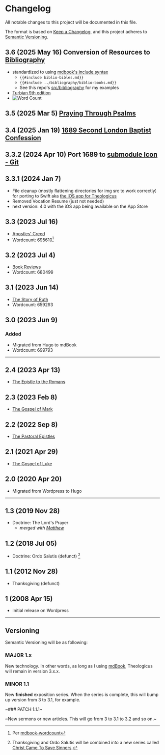 # Changelog

All notable changes to this project will be documented in this file.

The format is based on [Keep a Changelog](https://keepachangelog.com/en/1.0.0/), and this project adheres to [Semantic Versioning](https://semver.org/spec/v2.0.0.html).

## 3.6 (2025 May 16) Conversion of Resources to [Bibliography](https://theologic.us/bibliography/)
- standardized to using [mdbook's include syntax](https://rust-lang.github.io/mdBook/format/mdbook.html#including-files)
  - `{{#include biblio-bibles.md}}`
  - `{{#include ../bibliography/biblio-books.md}}`
  - See this repo's [src/bibliography](https://github.com/joelouthan/Theologicus/tree/main/src/bibliography) for my examples
- [Turbian 9th edition](https://www.chicagomanualofstyle.org/turabian/about/about-new.html)
- ![Word Count](https://img.shields.io/badge/Word%20Count-565211-brightgreen)

## 3.5 (2025 Mar 5) [Praying Through Psalms](https://theologic.us/psalms/)

## 3.4 (2025 Jan 19) [1689 Second London Baptist Confession](https://theologic.us/confession-1689/)
## 3.3.2 (2024 Apr 10) Port 1689 to [submodule Icon - Git](https://github.com/joelouthan/volume-confession-1689)

## 3.3.1 (2024 Jan 7)

- File cleanup (mostly flattening directories for img src to work correctly) for porting to Swift aka [the iOS app for Theologicus](https://github.com/joelouthan/com.theologicus)
- Removed Vocation Resume (just not needed)
- next version: 4.0 with the iOS app being available on the App Store

## 3.3 (2023 Jul 16)

- [Apostles' Creed](creed-apostles/index.md)
- Wordcount: 695610[^wordcount]

## 3.2 (2023 Jul 4)

- [Book Reviews](reviews/index.md)
- Wordcount: 680499

## 3.1 (2023 Jun 14)

- [The Story of Ruth](ruth/index.md)
- Wordcount: 659293

## 3.0 (2023 Jun 9)

### Added

- Migrated from Hugo to mdBook
- Wordcount: 699793

<hr style="clear:both;">

## 2.4 (2023 Apr 13)

- [The Epistle to the Romans](romans/index.md)

## 2.3 (2023 Feb 8)

- [The Gospel of Mark](mark/index.md)

## 2.2 (2022 Sep 8)

- [The Pastoral Epistles](pastorals/index.md)

## 2.1 (2021 Apr 29)

- [The Gospel of Luke](luke/index.md)

## 2.0 (2020 Apr 20)

- Migrated from Wordpress to Hugo

---

## 1.3 (2019 Nov 28)

- Doctrine: The Lord's Prayer
  - *merged with [Matthew](matthew/index.md)*

## 1.2 (2018 Jul 05)

- Doctrine: Ordo Salutis (defunct) [^1]

## 1.1 (2012 Nov 28)

- Thanksgiving (defunct)

## 1 (2008 Apr 15)

- Initial release on Wordpress

---

## Versioning

Semantic Versioning will be as following:

### MAJOR 1.x

New technology. In other words, as long as I using [mdBook](https://github.com/rust-lang/mdBook), Theologicus will remain in version 3.x.x.

### MINOR 1.1

New **finished** exposition series. When the series is complete, this will bump up version from 3 to 3.1, for example.

~### PATCH 1.1.1~

~New sermons or new articles. This will go from 3 to 3.1 to 3.2 and so on.~

[^1]: Thanksgiving and Ordo Salutis will be combined into a new series called [Christ Came To Save Sinners](doctrine-christ-saves/index.md).  
[^wordcount]: Per [mdbook-wordcount](https://github.com/nomorepanic/mdbook-wordcount)
